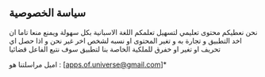سياسة الخصوصية
----------------

نحن نعطيكم محتوى تعليمي لتسهيل تعلمكم اللغة الاسبانية بكل سهولة
ويمنع منعا تاما ان اخد التطبيق و تجارة به و تغير المحتوى او نسبه لشخص اخر غير نحن و اذا حصل اي تحريف او تغير او خفرق للملكية الخاصة بنا لتطبيق سوف نتبع الفاعل قضائيا

اميل مراسلتنا هو :
[apps.of.universe@gmail.com]*  
